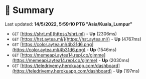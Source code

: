 # 📖 Summary
Last updated: **14/5/2022, 5:59:10 PTG "Asia/Kuala_Lumpur"**

- `GET` [https://shrt.ml](https://shrt.ml) - **Up** (2306ms)
- `GET` [https://hst.aytea.ml/](https://hst.aytea.ml/) - **Up** (4767ms)
- `GET` [https://color.aytea.ml/4b31d6.png](https://color.aytea.ml/4b31d6.png) - **Up** (1546ms)
- `GET` [https://memeapi.aytea14.repl.co/gimme](https://memeapi.aytea14.repl.co/gimme) - **Up** (2030ms)
- `GET` [https://teledrivemy.herokuapp.com/dashboard](https://teledrivemy.herokuapp.com/dashboard) - **Up** (197ms)

